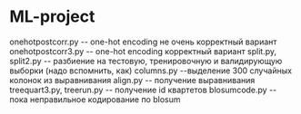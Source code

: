 # ML-project
onehotpostcorr.py -- one-hot encoding не очень корректный вариант
onehotpostcorr3.py -- one-hot encoding  корректный вариант
split.py, split2.py -- разбиение на тестовую, тренировочную и валидирующую выборки (надо вспомнить, как)
columns.py --выделение 300 случайных колонок из выравнивания
align.py -- получение выравнивания
treequart3.py, treerun.py -- получение id квартетов
blosumcode.py -- пока неправильное кодирование по blosum

